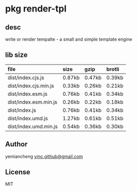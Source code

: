 # pkg render-tpl

## desc
write or render tempalte - a small and simple template engine

## lib size  
file | size | gzip | brotli
:---- | :---- | :---- | :----
dist/index.cjs.js | 0.87kb | 0.47kb | 0.39kb
dist/index.cjs.min.js | 0.33kb | 0.26kb | 0.21kb
dist/index.esm.js | 0.76kb | 0.41kb | 0.34kb
dist/index.esm.min.js | 0.26kb | 0.22kb | 0.18kb
dist/index.js | 0.76kb | 0.41kb | 0.34kb
dist/index.umd.js | 1.27kb | 0.61kb | 0.51kb
dist/index.umd.min.js | 0.54kb | 0.36kb | 0.30kb

## Author
yemiancheng <ymc.github@gmail.com>

## License
MIT